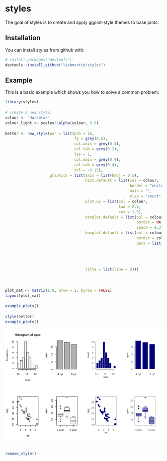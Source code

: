 
<!-- README.md is generated from README.Rmd. Please edit that file -->
styles
======

The goal of styles is to create and apply ggplot-style themes to base plots.

Installation
------------

You can install styles from github with:

``` r
# install.packages("devtools")
devtools::install_github("lizhmartin/styles")
```

Example
-------

This is a basic example which shows you how to solve a common problem:

``` r
library(styles)

# create a new style:
colour <- "darkblue"
colour_light <- scales::alpha(colour, 0.5)

better <- new_style(par = list(pch = 16,
                               fg = grey(0.6),
                               col.axis = grey(0.4),
                               col.lab = grey(0.2),
                               las = 1,
                               col.main = grey(0.4),
                               col.sub = grey(0.4),
                               tcl = -0.25),
                    graphics = list(axis = list(hadj = 0.5),
                                    hist.default = list(col = colour,
                                                        border = "white",
                                                        main = "",
                                                        ylab = "count"),
                                    plot.xy = list(col = colour,
                                                   lwd = 2.5,
                                                   cex = 1.5),
                                    barplot.default = list(col = colour,
                                                           border = NA,
                                                           space = 0.3),
                                    boxplot.default = list(col = colour_light,
                                                           border = colour,
                                                           pars = list(boxwex = 0.8,
                                                                       staplewex = 0.5,
                                                                       outwex = 0.5,
                                                                       cex = 1,
                                                                       whisklty = "solid")),
                                    title = list(line = 2)))



plot_mat <- matrix(1:8, nrow = 2, byrow = FALSE)
layout(plot_mat)

example_plots()

style(better)
example_plots()
```

![](README-example-1.png)

``` r

remove_style()
```
